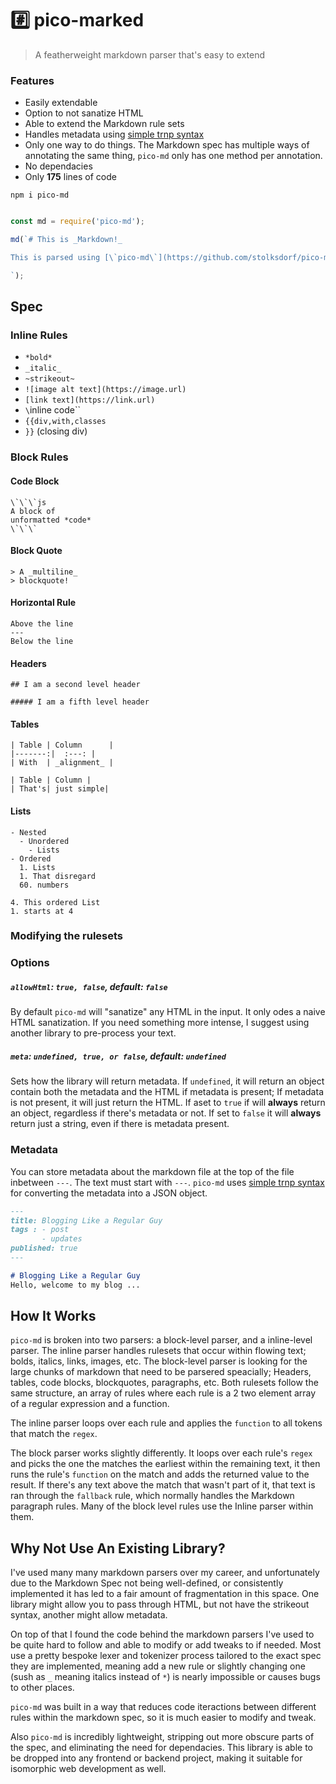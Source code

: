 # #️⃣ pico-marked
> A featherweight markdown parser that's easy to extend



### Features
- Easily extendable
- Option to not sanatize HTML
- Able to extend the Markdown rule sets
- Handles metadata using [simple trnp syntax](https://github.com/stolksdorf/trnp#simple-version)
- Only one way to do things. The Markdown spec has multiple ways of annotating the same thing, `pico-md` only has one method per annotation.
- No dependacies
- Only **175** lines of code


```
npm i pico-md
```

```js

const md = require('pico-md');

md(`# This is _Markdown!_

This is parsed using [\`pico-md\`](https://github.com/stolksdorf/pico-md).

`);
```


## Spec

### Inline Rules

- `*bold*`
- `_italic_`
- `~strikeout~`
- `![image alt text](https://image.url)`
- `[link text](https://link.url)`
- `\`inline code\``
- `{{div,with,classes`
- `}}` (closing div)


### Block Rules

#### Code Block
```
\`\`\`js
A block of
unformatted *code*
\`\`\`
```

#### Block Quote
```
> A _multiline_
> blockquote!
```

#### Horizontal Rule
```
Above the line
---
Below the line
```

#### Headers
```
## I am a second level header

##### I am a fifth level header
```

#### Tables
```
| Table | Column      |
|-------:|  :---: |
| With  | _alignment_ |

| Table | Column |
| That's| just simple|
```

#### Lists
```
- Nested
  - Unordered
    - Lists
- Ordered
  1. Lists
  1. That disregard
  60. numbers

4. This ordered List
1. starts at 4
```


### Modifying the rulesets



### Options

##### `allowHtml`: `true, false`, default: `false`
By default `pico-md` will "sanatize" any HTML in the input. It only odes a naive HTML sanatization. If you need something more intense, I suggest using another library to pre-process your text.


##### `meta`: `undefined, true, or false`, default: `undefined`
Sets how the library will return metadata. If `undefined`, it will return an object contain both the metadata and the HTML if metadata is present; If metadata is not present, it will just return the HTML. If aset to `true` if will **always** return an object, regardless if there's metadata or not. If set to `false` it will **always** return just a string, even if there is metadata present.



### Metadata
You can store metadata about the markdown file at the top of the file inbetween `---`. The text must start with `---`. `pico-md` uses [simple trnp syntax](https://github.com/stolksdorf/trnp#simple-version) for converting the metadata into a JSON object.


```markdown
---
title: Blogging Like a Regular Guy
tags : - post
       - updates
published: true
---

# Blogging Like a Regular Guy
Hello, welcome to my blog ...
```




## How It Works

`pico-md` is broken into two parsers: a block-level parser, and a inline-level parser. The inline parser handles rulesets that occur within flowing text; bolds, italics, links, images, etc. The block-level parser is looking for the large chunks of markdown that need to be parsered speacially; Headers, tables, code blocks, blockquotes, paragraphs, etc. Both rulesets follow the same structure, an array of rules where each rule is a 2 two element array of a regular expression and a function.

The inline parser loops over each rule and applies the `function` to all tokens that match the `regex`.

The block parser works slightly differently. It loops over each rule's `regex` and picks the one the matches the earliest within the remaining text, it then runs the rule's `function` on the match and adds the returned value to the result. If there's any text above the match that wasn't part of it, that text is ran through the `fallback` rule, which normally handles the Markdown paragraph rules. Many of the block level rules use the Inline parser within them.




## Why Not Use An Existing Library?

I've used many many markdown parsers over my career, and unfortunately due to the Markdown Spec not being well-defined, or consistently implemented it has led to a fair amount of fragmentation in this space. One library might allow you to pass through HTML, but not have the strikeout syntax, another might allow metadata.

On top of that I found the code behind the markdown parsers I've used to be quite hard to follow and able to modify or add tweaks to if needed. Most use a pretty bespoke lexer and tokenizer process tailored to the exact spec they are implemented, meaning add a new rule or slightly changing one (sush as `_` meaning italics instead of `*`) is nearly impossible or causes bugs to other places.

`pico-md` was built in a way that reduces code iteractions between different rules within the markdown spec, so it is much easier to modify and tweak.

Also `pico-md` is incredibly lightweight, stripping out more obscure parts of the spec, and eliminating the need for dependacies. This library is able to be dropped into any frontend or backend project, making it suitable for isomorphic web development as well.


